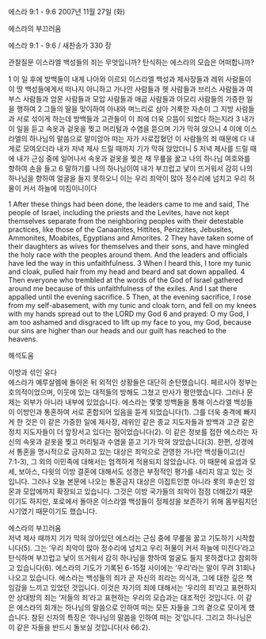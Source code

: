 에스라 9:1 - 9:6 
2007년 11월 27일 (화)

에스라의 부끄러움



에스라 9:1 - 9:6 / 새찬송가 330 장


관찰질문
이스라엘 백성들의 죄는 무엇입니까? 
탄식하는 에스라의 모습은 어떠합니까? 

1 이 일 후에 방백들이 내게 나아와 이르되 이스라엘 백성과 제사장들과 레위 사람들이 이 땅 백성들에게서 떠나지 아니하고 가나안 사람들과 헷 사람들과 브리스 사람들과 여부스 사람들과 암몬 사람들과 모압 사람들과 애굽 사람들과 아모리 사람들의 가증한 일을 행하여 
2 그들의 딸을 맞이하여 아내와 며느리로 삼아 거룩한 자손이 그 지방 사람들과 서로 섞이게 하는데 방백들과 고관들이 이 죄에 더욱 으뜸이 되었다 하는지라 3 내가 이 일을 듣고 속옷과 겉옷을 찢고 머리털과 수염을 뜯으며 기가 막혀 앉으니 4 이에 이스라엘의 하나님의 말씀으로 말미암아 떠는 자가 사로잡혔던 이 사람들의 죄 때문에 다 내게로 모여오더라 내가 저녁 제사 드릴 때까지 기가 막혀 앉았더니 5 저녁 제사를 드릴 때에 내가 근심 중에 일어나서 속옷과 겉옷을 찢은 채 무릎을 꿇고 나의 하나님 여호와를 향하여 손을 들고 6 말하기를 나의 하나님이여 내가 부끄럽고 낯이 뜨거워서 감히 나의 하나님을 향하여 얼굴을 들지 못하오니 이는 우리 죄악이 많아 정수리에 넘치고 우리 허물이 커서 하늘에 미침이니이다  

1 After these things had been done, the leaders came to me and said, The people of Israel, including the priests and the Levites, have not kept themselves separate from the neighboring peoples with their detestable practices, like those of the Canaanites, Hittites, Perizzites, Jebusites, Ammonites, Moabites, Egyptians and Amorites. 2 They have taken some of their daughters as wives for themselves and their sons, and have mingled the holy race with the peoples around them. And the leaders and officials have led the way in this unfaithfulness. 3 When I heard this, I tore my tunic and cloak, pulled hair from my head and beard and sat down appalled. 4 Then everyone who trembled at the words of the God of Israel gathered around me because of this unfaithfulness of the exiles. And I sat there appalled until the evening sacrifice. 5 Then, at the evening sacrifice, I rose from my self-abasement, with my tunic and cloak torn, and fell on my knees with my hands spread out to the LORD my God 6 and prayed: O my God, I am too ashamed and disgraced to lift up my face to you, my God, because our sins are higher than our heads and our guilt has reached to the heavens.

해석도움





이방과 섞인 유다  
에스라가 예루살렘에 돌아온 뒤 외적인 상황들은 대단히 순탄했습니다. 페르시아 정부는 호의적이었으며, 이웃에 있는 대적들의 방해도 그쳤고 만사가 평안했습니다. 그러나 문제는 외부가 아니라 내부에 있었습니다. 에스라는 몇몇 방백들을 통해 이스라엘 백성들이 이방인과 통혼하여 서로 혼합되어 있음을 듣게 되었습니다(1). 그를 더욱 충격에 빠지게 한 것은 이 같은 가증한 일에 제사장, 레위인 같은 종교 지도자들과 방백과 고관 같은 정치 지도자들이 더 앞장서고 있다는 점이었습니다(2). 이 같은 정보를 접한 에스라는 자신의 속옷과 겉옷을 찢고 머리털과 수염을 뜯고 기가 막혀 앉았습니다(3). 한편, 성경에서 통혼을 명시적으로 금지하고 있는 대상은 죄악으로 관영한 가나안 백성들이고(신 7:1-3), 그 외의 이민족에 대해서는 엄격하게 적용되지 않았습니다. 이 때문에 요셉과 모세, 보아스, 다윗의 이방 결혼에 대해서도 성경은 부정적인 평가를 내리지 않고 있는 것입니다. 그러나 오늘 본문에 나오는 통혼금지 대상은 이집트인뿐 아니라 롯의 후손인 암몬과 모압에까지 확장되고 있습니다. 그것은 이방 국가들의 죄악이 점점 더해갔기 때문이기도 하지만, 포로에서 돌아온 이스라엘 백성들이 정체성을 보존하기 위해 몸부림치던 시기였기 때문이기도 했습니다.     

에스라의 부끄러움  
저녁 제사 때까지 기가 막혀 앉아있던 에스라는 근심 중에 무릎을 꿇고 기도하기 시작합니다(5). 그는 ‘우리 죄악이 많아 정수리에 넘치고 우리 허물이 커서 하늘에 미친다’라고 탄식하며 부끄럽고 낯이 뜨거워서 감히 하나님을 향하여 얼굴도 들지 못하겠다고 참회하고 있습니다(6). 에스라의 기도가 기록된 6-15절 사이에는 ‘우리’라는 말이 무려 31회나 나오고 있습니다. 에스라는 백성들의 죄가 곧 자신의 죄라는 의식과, 그에 대한 깊은 책임감을 느끼고 있었던 것입니다. 이것은 자기의 죄에 대해서는 ‘우리의 죄’라고 표현하지만 상대방의 죄는 ‘저들의 죄’라고 표현하는 우리의 모습과는 대조적인 것입니다. 이 같은 에스라의 회개는 하나님의 말씀으로 인하여 떠는 모든 자들을 그의 곁으로 모이게 했습니다. 참된 신자의 특징은 ‘하나님의 말씀을 인하여 떠는 것’입니다. 그리고 하나님은 이 같은 자들을 반드시 돌보실 것입니다(사 66:2).